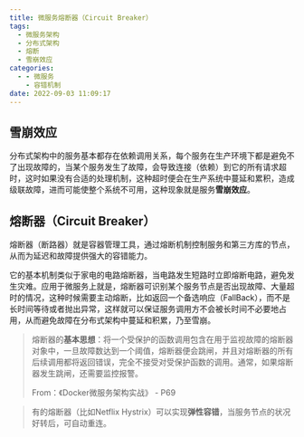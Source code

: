 ```yaml
---
title: 微服务熔断器（Circuit Breaker）
tags:
  - 微服务架构
  - 分布式架构
  - 熔断
  - 雪崩效应
categories:
  - - 微服务
    - 容错机制
date: 2022-09-03 11:09:17
---
```



## 雪崩效应

分布式架构中的服务基本都存在依赖调用关系，每个服务在生产环境下都是避免不了出现故障的，当某个服务发生了故障，会导致连接（依赖）到它的所有请求超时，这时如果没有合适的处理机制，这种超时便会在生产系统中蔓延和累积，造成级联故障，进而可能使整个系统不可用，这种现象就是服务**雪崩效应**。

## 熔断器（Circuit Breaker）

熔断器（断路器）就是容器管理工具，通过熔断机制控制服务和第三方库的节点，从而为延迟和故障提供强大的容错能力。

它的基本机制类似于家电的电路熔断器，当电路发生短路时立即熔断电路，避免发生灾难。应用于微服务上就是，熔断器可识别某个服务节点是否出现故障、大量超时的情况，这种时候需要主动熔断，比如返回一个备选响应（FallBack），而不是长时间等待或者抛出异常，这样就可以保证服务调用方不会被长时间不必要地占用，从而避免故障在分布式架构中蔓延和积累，乃至雪崩。

> 熔断器的**基本思想**：将一个受保护的函数调用包含在用于监视故障的熔断器对象中，一旦故障数达到一个阈值，熔断器便会跳闸，并且对熔断器的所有后续调用都将返回错误，完全不接受对受保护函数的调用。通常，如果熔断器发生跳闸，还需要监控报警。
>
> From：《Docker微服务架构实战》 - P69

> 有的熔断器（比如Netflix Hystrix）可以实现**弹性容错**，当服务节点的状况好转后，可自动重连。